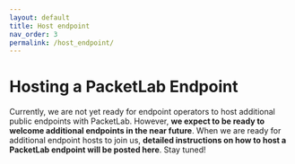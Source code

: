```yaml
---
layout: default
title: Host endpoint
nav_order: 3
permalink: /host_endpoint/
---
```


# Hosting a PacketLab Endpoint

Currently, we are not yet ready for endpoint operators to host additional public endpoints with PacketLab. However, **we expect to be ready to welcome additional endpoints in the near future**. When we are ready for additional endpoint hosts to join us, **detailed instructions on how to host a PacketLab endpoint will be posted here**. Stay tuned!